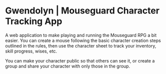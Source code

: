 # Gwendolyn | Mouseguard Character Tracking App

A web application to make playing and running the Mouseguard RPG a bit easier. You can create a mouse following the basic character creation steps outlined in the rules, then use the character sheet to track your inventory, skill progress, wises, etc.

You can make your character public so that others can see it, or create a group and share your character with only those in the group.
